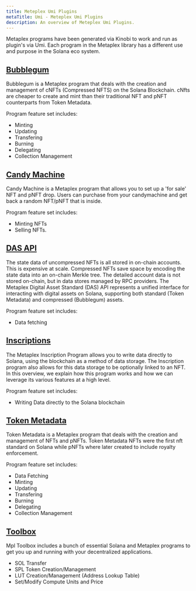 ```yaml
---
title: Meteplex Umi Plugins
metaTitle: Umi - Meteplex Umi Plugins
description: An overview of Meteplex Umi Plugins.
---
```


Metaplex programs have been generated via Kinobi to work and run as plugin's via Umi. Each program in the Metaplex library has a different use and purpose in the Solana eco system.

## [Bubblegum](/bubblegum)

Bubblegum is a Metaplex program that deals with the creation and management of cNFTs (Compressed NFTS) on the Solana Blockchain. cNfts are cheaper to create and mint than their traditional NFT and pNFT counterparts from Token Metadata.

Program feature set includes:

- Minting
- Updating
- Transfering
- Burning
- Delegating
- Collection Management

## [Candy Machine](/candy-machine)

Candy Machine is a Metaplex program that allows you to set up a 'for sale' NFT and pNFT drop. Users can purchase from your candymachine and get back a random NFT/pNFT that is inside.

Program feature set includes:

- Minting NFTs
- Selling NFTs.

## [DAS API](/das-api)

The state data of uncompressed NFTs is all stored in on-chain accounts. This is expensive at scale. Compressed NFTs save space by encoding the state data into an on-chain Merkle tree. The detailed account data is not stored on-chain, but in data stores managed by RPC providers. The Metaplex Digital Asset Standard (DAS) API represents a unified interface for interacting with digital assets on Solana, supporting both standard (Token Metadata) and compressed (Bubblegum) assets.

Program feature set includes:

- Data fetching

## [Inscriptions](/inscriptions)

The Metaplex Inscription Program allows you to write data directly to Solana, using the blockchain as a method of data storage. The Inscription program also allows for this data storage to be optionally linked to an NFT. In this overview, we explain how this program works and how we can leverage its various features at a high level.

Program feature set includes:

- Writing Data directly to the Solana blockchain

## [Token Metadata](/token-metadata)

Token Metadata is a Metaplex program that deals with the creation and management of NFTs and pNFTs. Token Metadata NFTs were the first nft standard on Solana while pNFTs where later created to include royalty enforcement.

Program feature set includes:

- Data Fetching
- Minting
- Updating
- Transfering
- Burning
- Delegating
- Collection Management


## [Toolbox](/toolbox)

Mpl Toolbox includes a bunch of essential Solana and Metaplex programs to get you up and running with your decentralized applications.

- SOL Transfer
- SPL Token Creation/Management
- LUT Creation/Management (Address Lookup Table)
- Set/Modify Compute Units and Price
